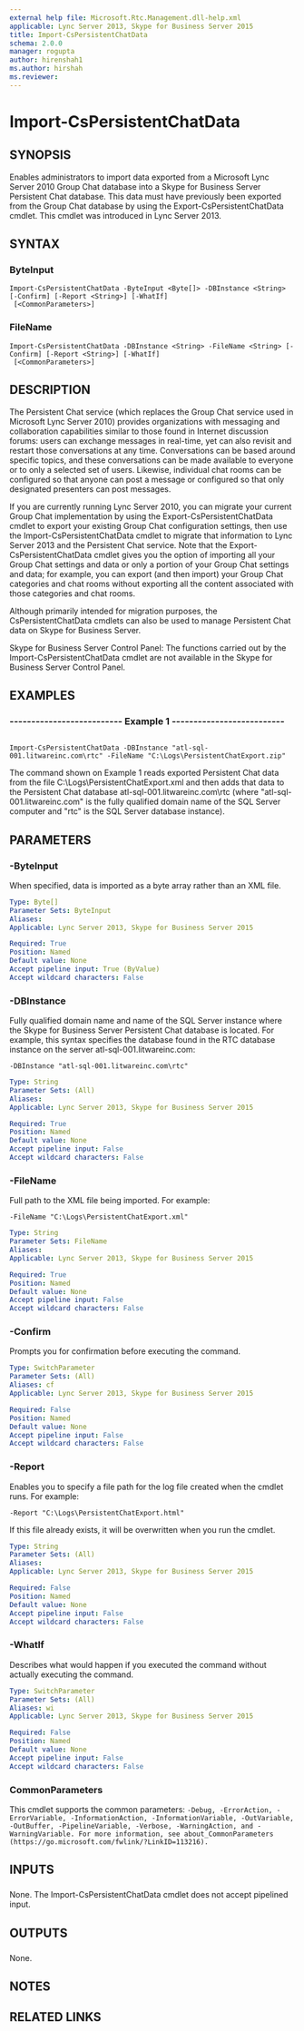 ```yaml
---
external help file: Microsoft.Rtc.Management.dll-help.xml
applicable: Lync Server 2013, Skype for Business Server 2015
title: Import-CsPersistentChatData
schema: 2.0.0
manager: rogupta
author: hirenshah1
ms.author: hirshah
ms.reviewer:
---
```


# Import-CsPersistentChatData

## SYNOPSIS

Enables administrators to import data exported from a Microsoft Lync Server 2010 Group Chat database into a Skype for Business Server Persistent Chat database.
This data must have previously been exported from the Group Chat database by using the Export-CsPersistentChatData cmdlet.
This cmdlet was introduced in Lync Server 2013.



## SYNTAX

### ByteInput
```
Import-CsPersistentChatData -ByteInput <Byte[]> -DBInstance <String> [-Confirm] [-Report <String>] [-WhatIf]
 [<CommonParameters>]
```

### FileName
```
Import-CsPersistentChatData -DBInstance <String> -FileName <String> [-Confirm] [-Report <String>] [-WhatIf]
 [<CommonParameters>]
```

## DESCRIPTION

The Persistent Chat service (which replaces the Group Chat service used in Microsoft Lync Server 2010) provides organizations with messaging and collaboration capabilities similar to those found in Internet discussion forums: users can exchange messages in real-time, yet can also revisit and restart those conversations at any time.
Conversations can be based around specific topics, and these conversations can be made available to everyone or to only a selected set of users.
Likewise, individual chat rooms can be configured so that anyone can post a message or configured so that only designated presenters can post messages.

If you are currently running Lync Server 2010, you can migrate your current Group Chat implementation by using the Export-CsPersistentChatData cmdlet to export your existing Group Chat configuration settings, then use the Import-CsPersistentChatData cmdlet to migrate that information to Lync Server 2013 and the Persistent Chat service.
Note that the Export-CsPersistentChatData cmdlet gives you the option of importing all your Group Chat settings and data or only a portion of your Group Chat settings and data; for example, you can export (and then import) your Group Chat categories and chat rooms without exporting all the content associated with those categories and chat rooms.

Although primarily intended for migration purposes, the CsPersistentChatData cmdlets can also be used to manage Persistent Chat data on Skype for Business Server.

Skype for Business Server Control Panel: The functions carried out by the Import-CsPersistentChatData cmdlet are not available in the Skype for Business Server Control Panel.



## EXAMPLES

### -------------------------- Example 1 -------------------------- 
```

Import-CsPersistentChatData -DBInstance "atl-sql-001.litwareinc.com\rtc" -FileName "C:\Logs\PersistentChatExport.zip"
```

The command shown on Example 1 reads exported Persistent Chat data from the file C:\Logs\PersistentChatExport.xml and then adds that data to the Persistent Chat database atl-sql-001.litwareinc.com\rtc (where "atl-sql-001.litwareinc.com" is the fully qualified domain name of the SQL Server computer and "rtc" is the SQL Server database instance).


## PARAMETERS

### -ByteInput
When specified, data is imported as a byte array rather than an XML file.

```yaml
Type: Byte[]
Parameter Sets: ByteInput
Aliases: 
Applicable: Lync Server 2013, Skype for Business Server 2015

Required: True
Position: Named
Default value: None
Accept pipeline input: True (ByValue)
Accept wildcard characters: False
```

### -DBInstance

Fully qualified domain name and name of the SQL Server instance where the Skype for Business Server Persistent Chat database is located.
For example, this syntax specifies the database found in the RTC database instance on the server atl-sql-001.litwareinc.com:

`-DBInstance "atl-sql-001.litwareinc.com\rtc"`



```yaml
Type: String
Parameter Sets: (All)
Aliases: 
Applicable: Lync Server 2013, Skype for Business Server 2015

Required: True
Position: Named
Default value: None
Accept pipeline input: False
Accept wildcard characters: False
```

### -FileName
Full path to the XML file being imported.
For example:

`-FileName "C:\Logs\PersistentChatExport.xml"`

```yaml
Type: String
Parameter Sets: FileName
Aliases: 
Applicable: Lync Server 2013, Skype for Business Server 2015

Required: True
Position: Named
Default value: None
Accept pipeline input: False
Accept wildcard characters: False
```

### -Confirm
Prompts you for confirmation before executing the command.

```yaml
Type: SwitchParameter
Parameter Sets: (All)
Aliases: cf
Applicable: Lync Server 2013, Skype for Business Server 2015

Required: False
Position: Named
Default value: None
Accept pipeline input: False
Accept wildcard characters: False
```

### -Report
Enables you to specify a file path for the log file created when the cmdlet runs.
For example:

`-Report "C:\Logs\PersistentChatExport.html"`

If this file already exists, it will be overwritten when you run the cmdlet.

```yaml
Type: String
Parameter Sets: (All)
Aliases: 
Applicable: Lync Server 2013, Skype for Business Server 2015

Required: False
Position: Named
Default value: None
Accept pipeline input: False
Accept wildcard characters: False
```

### -WhatIf
Describes what would happen if you executed the command without actually executing the command.

```yaml
Type: SwitchParameter
Parameter Sets: (All)
Aliases: wi
Applicable: Lync Server 2013, Skype for Business Server 2015

Required: False
Position: Named
Default value: None
Accept pipeline input: False
Accept wildcard characters: False
```

### CommonParameters
This cmdlet supports the common parameters: `-Debug, -ErrorAction, -ErrorVariable, -InformationAction, -InformationVariable, -OutVariable, -OutBuffer, -PipelineVariable, -Verbose, -WarningAction, and -WarningVariable. For more information, see about_CommonParameters (https://go.microsoft.com/fwlink/?LinkID=113216).`

## INPUTS

###  
None.
The Import-CsPersistentChatData cmdlet does not accept pipelined input.

## OUTPUTS

###  
None.

## NOTES

## RELATED LINKS


